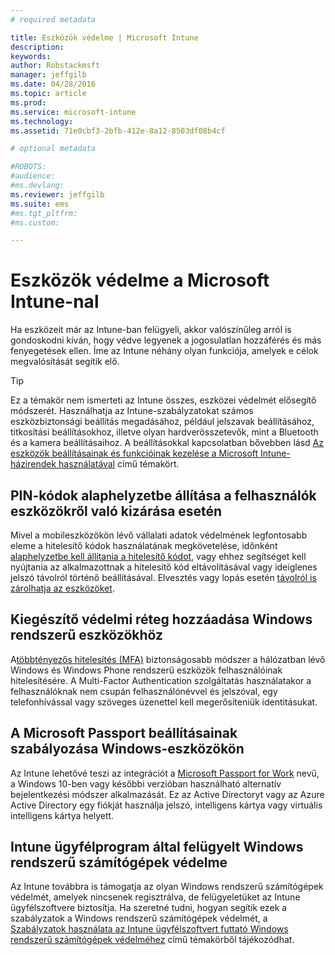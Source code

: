 ```yaml
---
# required metadata

title: Eszközök védelme | Microsoft Intune
description:
keywords:
author: Robstackmsft
manager: jeffgilb
ms.date: 04/28/2016
ms.topic: article
ms.prod:
ms.service: microsoft-intune
ms.technology:
ms.assetid: 71e0cbf3-2bfb-412e-8a12-8503df08b4cf

# optional metadata

#ROBOTS:
#audience:
#ms.devlang:
ms.reviewer: jeffgilb
ms.suite: ems
#ms.tgt_pltfrm:
#ms.custom:

---
```


# Eszközök védelme a Microsoft Intune-nal
Ha eszközeit már az Intune-ban felügyeli, akkor valószínűleg arról is gondoskodni kíván, hogy védve legyenek a jogosulatlan hozzáférés és más fenyegetések ellen. Íme az Intune néhány olyan funkciója, amelyek e célok megvalósítását segítik elő.

> [!TIP]
> Ez a témakör nem ismerteti az Intune összes, eszközei védelmét elősegítő módszerét. Használhatja az Intune-szabályzatokat számos eszközbiztonsági beállítás megadásához, például jelszavak beállításához, titkosítási beállításokhoz, illetve olyan hardverösszetevők, mint a Bluetooth és a kamera beállításaihoz. A beállításokkal kapcsolatban bővebben lásd [Az eszközök beállításainak és funkcióinak kezelése a Microsoft Intune-házirendek használatával](manage-settings-and-features-on-your-devices-with-microsoft-intune-policies.md) című témakört.

## PIN-kódok alaphelyzetbe állítása a felhasználók eszközökről való kizárása esetén
Mivel a mobileszközökön lévő vállalati adatok védelmének legfontosabb eleme a hitelesítő kódok használatának megkövetelése, időnként [alaphelyzetbe kell állítania a hitelesítő kódot](use-remote-lock-and-passcode-reset-in-microsoft-intune.md), vagy ehhez segítséget kell nyújtania az alkalmazottnak a hitelesítő kód eltávolításával vagy ideiglenes jelszó távolról történő beállításával. Elvesztés vagy lopás esetén [távolról is zárolhatja az eszközöket](use-remote-lock-and-passcode-reset-in-microsoft-intune.md).

## Kiegészítő védelmi réteg hozzáadása Windows rendszerű eszközökhöz
A[többtényezős hitelesítés (MFA)](protect-windows-devices-with-multi-factor-authentication.md) biztonságosabb módszer a hálózatban lévő Windows és Windows Phone rendszerű eszközök felhasználóinak hitelesítésére.  A Multi-Factor Authentication szolgáltatás használatakor a felhasználóknak nem csupán felhasználónévvel és jelszóval, egy telefonhívással vagy szöveges üzenettel kell megerősíteniük identitásukat.

## A Microsoft Passport beállításainak szabályozása Windows-eszközökön
Az Intune lehetővé teszi az integrációt a [Microsoft Passport for Work](control-microsoft-passport-settings-on-devices-with-microsoft-intune.md) nevű, a Windows 10-ben vagy későbbi verzióban használható alternatív bejelentkezési módszer alkalmazását. Ez az Active Directoryt vagy az Azure Active Directory egy fiókját használja jelszó, intelligens kártya vagy virtuális intelligens kártya helyett.

## Intune ügyfélprogram által felügyelt Windows rendszerű számítógépek védelme
Az Intune továbbra is támogatja az olyan Windows rendszerű számítógépek védelmét, amelyek nincsenek regisztrálva, de felügyeletüket az Intune ügyfélszoftvere biztosítja. Ha szeretné tudni, hogyan segítik ezek a szabályzatok a Windows rendszerű számítógépek védelmét, a [ Szabályzatok használata az Intune ügyfélszoftvert futtató Windows rendszerű számítógépek védelméhez](policies-to-protect-windows-pcs-in-microsoft-intune.md) című témakörből tájékozódhat.


<!--HONumber=Jun16_HO1-->


